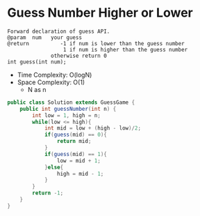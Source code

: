 # Guess Number Higher or Lower

```
Forward declaration of guess API.
@param  num   your guess
@return 	     -1 if num is lower than the guess number
			      1 if num is higher than the guess number
              otherwise return 0
int guess(int num);
```

- Time Complexity: O(logN)
- Space Complexity: O(1)
  - N as n

```java
public class Solution extends GuessGame {
    public int guessNumber(int n) {
        int low = 1, high = n;
        while(low <= high){
            int mid = low + (high - low)/2;
            if(guess(mid) == 0){
                return mid;
            }
            if(guess(mid) == 1){
                low = mid + 1;
            }else{
                high = mid - 1;
            }
        }
        return -1;
    }
}
```

